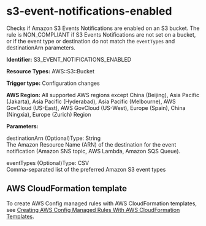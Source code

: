 # s3\-event\-notifications\-enabled<a name="s3-event-notifications-enabled"></a>

Checks if Amazon S3 Events Notifications are enabled on an S3 bucket\. The rule is NON\_COMPLIANT if S3 Events Notifications are not set on a bucket, or if the event type or destination do not match the `eventTypes` and destinationArn parameters\. 

**Identifier:** S3\_EVENT\_NOTIFICATIONS\_ENABLED

**Resource Types:** AWS::S3::Bucket

**Trigger type:** Configuration changes

**AWS Region:** All supported AWS regions except China \(Beijing\), Asia Pacific \(Jakarta\), Asia Pacific \(Hyderabad\), Asia Pacific \(Melbourne\), AWS GovCloud \(US\-East\), AWS GovCloud \(US\-West\), Europe \(Spain\), China \(Ningxia\), Europe \(Zurich\) Region

**Parameters:**

destinationArn \(Optional\)Type: String  
The Amazon Resource Name \(ARN\) of the destination for the event notification \(Amazon SNS topic, AWS Lambda, Amazon SQS Queue\)\.

eventTypes \(Optional\)Type: CSV  
Comma\-separated list of the preferred Amazon S3 event types

## AWS CloudFormation template<a name="w2aac12c33c15b9d515c17"></a>

To create AWS Config managed rules with AWS CloudFormation templates, see [Creating AWS Config Managed Rules With AWS CloudFormation Templates](aws-config-managed-rules-cloudformation-templates.md)\.